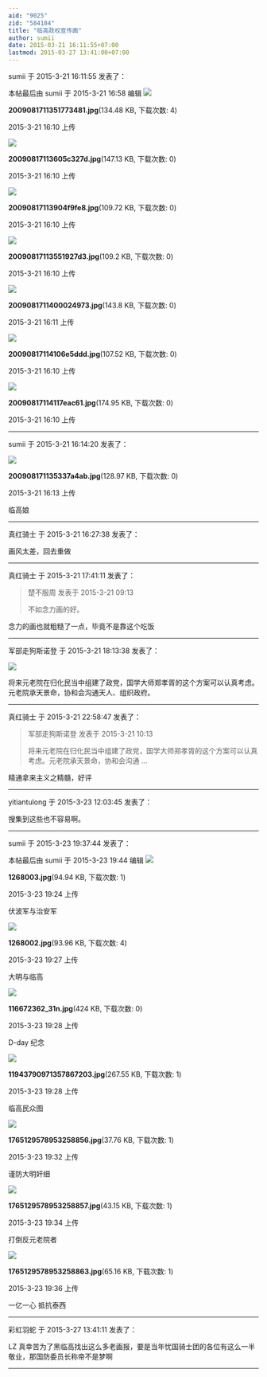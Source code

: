 ```yaml
---
aid: "9025"
zid: "584184"
title: "临高政权宣传画"
author: sumii
date: 2015-03-21 16:11:55+07:00
lastmod: 2015-03-27 13:41:00+07:00
---
```


sumii 于 2015-3-21 16:11:55 发表了：

本帖最后由 sumii 于 2015-3-21 16:58 编辑 ![](/9025/161055moytth2zt4iaibh3.jpg)

**2009081711351773481.jpg**(134.48 KB, 下载次数: 4)

2015-3-21 16:10 上传

![](/9025/161019uvvxbyvxbp2pvb4p.jpg)

**20090817113605c327d.jpg**(147.13 KB, 下载次数: 0)

2015-3-21 16:10 上传

![](/9025/161032qwxkql6damlwwxu3.jpg)

**20090817113904f9fe8.jpg**(109.72 KB, 下载次数: 0)

2015-3-21 16:10 上传

![](/9025/161048gon7nzrnnnv7n77s.jpg)

**20090817113551927d3.jpg**(109.2 KB, 下载次数: 0)

2015-3-21 16:10 上传

![](/9025/161102rh5myinhv6ypz7zn.jpg)

**2009081711400024973.jpg**(143.8 KB, 下载次数: 0)

2015-3-21 16:11 上传

![](/9025/161037q2iym8l8wx4nl82g.jpg)

**20090817114106e5ddd.jpg**(107.52 KB, 下载次数: 0)

2015-3-21 16:10 上传

![](/9025/161042njqzztmjy7gm9hk4.jpg)

**20090817114117eac61.jpg**(174.95 KB, 下载次数: 0)

2015-3-21 16:10 上传

---

sumii 于 2015-3-21 16:14:20 发表了：

![](/9025/161349xqhgp9v92q55gwnh.jpg)

**200908171135337a4ab.jpg**(128.97 KB, 下载次数: 0)

2015-3-21 16:13 上传

临高娘

---

真红骑士 于 2015-3-21 16:27:38 发表了：

画风太差，回去重做

---

真红骑士 于 2015-3-21 17:41:11 发表了：

> 楚不服周 发表于 2015-3-21 09:13
>
> 不如念力画的好。

念力的画也就粗糙了一点，毕竟不是靠这个吃饭

---

军部走狗斯诺登 于 2015-3-21 18:13:38 发表了：

![](/9025/161048gon7nzrnnnv7n77s.jpg)

将来元老院在归化民当中组建了政党，国学大师郑孝胥的这个方案可以认真考虑。元老院承天景命，协和会沟通天人、组织政府。

---

真红骑士 于 2015-3-21 22:58:47 发表了：

> 军部走狗斯诺登 发表于 2015-3-21 10:13
>
> 将来元老院在归化民当中组建了政党，国学大师郑孝胥的这个方案可以认真考虑。元老院承天景命，协和会沟通 ...

精通拿来主义之精髓，好评

---

yitiantulong 于 2015-3-23 12:03:45 发表了：

搜集到这些也不容易啊。

---

sumii 于 2015-3-23 19:37:44 发表了：

本帖最后由 sumii 于 2015-3-23 19:44 编辑 ![](/9025/192456pqu30dy51sq3ees0.jpg)

**1268003.jpg**(94.94 KB, 下载次数: 1)

2015-3-23 19:24 上传

伏波军与治安军

![](/9025/192725o479o2zz54555e0o.jpg)

**1268002.jpg**(93.96 KB, 下载次数: 4)

2015-3-23 19:27 上传

大明与临高

![](/9025/192814mrdjjokzzj7cr4jt.jpg)

**116672362_31n.jpg**(424 KB, 下载次数: 0)

2015-3-23 19:28 上传

D-day 纪念

![](/9025/192848bbz00d180dz8brl0.jpg)

**11943790971357867203.jpg**(267.55 KB, 下载次数: 1)

2015-3-23 19:28 上传

临高民众图

![](/9025/193257o48t32zq2kb6ss2b.jpg)

**1765129578953258856.jpg**(37.76 KB, 下载次数: 1)

2015-3-23 19:32 上传

谨防大明奸细

![](/9025/193400jhg5pt3eztt3per3.jpg)

**1765129578953258857.jpg**(43.15 KB, 下载次数: 1)

2015-3-23 19:34 上传

打倒反元老院者

![](/9025/193652aqewqi6wpgq9809y.jpg)

**1765129578953258863.jpg**(65.16 KB, 下载次数: 1)

2015-3-23 19:36 上传

一亿一心 抵抗泰西

---

彩虹羽蛇 于 2015-3-27 13:41:11 发表了：

LZ 真幸苦为了黑临高找出这么多老画报，要是当年忧国骑士团的各位有这么一半敬业，那国防委员长称帝不是梦啊

---
